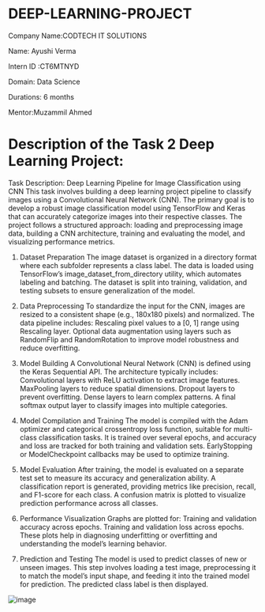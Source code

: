# DEEP-LEARNING-PROJECT
Company Name:CODTECH IT SOLUTIONS

Name: Ayushi Verma

Intern ID :CT6MTNYD

Domain: Data Science 

Durations: 6 months

Mentor:Muzammil Ahmed

# Description of the Task 2 Deep Learning Project:
Task Description: Deep Learning Pipeline for Image Classification using CNN
This task involves building a deep learning project pipeline to classify images using a Convolutional Neural Network (CNN). The primary goal is to develop a robust image classification model using TensorFlow and Keras that can accurately categorize images into their respective classes. The project follows a structured approach: loading and preprocessing image data, building a CNN architecture, training and evaluating the model, and visualizing performance metrics.

1. Dataset Preparation
The image dataset is organized in a directory format where each subfolder represents a class label. The data is loaded using TensorFlow’s image_dataset_from_directory utility, which automates labeling and batching. The dataset is split into training, validation, and testing subsets to ensure generalization of the model.

2. Data Preprocessing
To standardize the input for the CNN, images are resized to a consistent shape (e.g., 180x180 pixels) and normalized. The data pipeline includes:
Rescaling pixel values to a [0, 1] range using Rescaling layer.
Optional data augmentation using layers such as RandomFlip and RandomRotation to improve model robustness and reduce overfitting.

3. Model Building
A Convolutional Neural Network (CNN) is defined using the Keras Sequential API. The architecture typically includes:
Convolutional layers with ReLU activation to extract image features.
MaxPooling layers to reduce spatial dimensions.
Dropout layers to prevent overfitting.
Dense layers to learn complex patterns.
A final softmax output layer to classify images into multiple categories.

4. Model Compilation and Training
The model is compiled with the Adam optimizer and categorical crossentropy loss function, suitable for multi-class classification tasks. It is trained over several epochs, and accuracy and loss are tracked for both training and validation sets. EarlyStopping or ModelCheckpoint callbacks may be used to optimize training.

5. Model Evaluation
After training, the model is evaluated on a separate test set to measure its accuracy and generalization ability. A classification report is generated, providing metrics like precision, recall, and F1-score for each class. A confusion matrix is plotted to visualize prediction performance across all classes.

6. Performance Visualization
Graphs are plotted for:
Training and validation accuracy across epochs.
Training and validation loss across epochs.
These plots help in diagnosing underfitting or overfitting and understanding the model’s learning behavior.

7. Prediction and Testing
The model is used to predict classes of new or unseen images. This step involves loading a test image, preprocessing it to match the model’s input shape, and feeding it into the trained model for prediction. The predicted class label is then displayed.

![image](https://github.com/user-attachments/assets/6596b262-6c12-4c2b-9541-788ef7eb5861)
